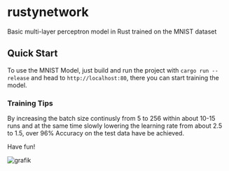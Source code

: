 # rustynetwork
Basic multi-layer perceptron model in Rust trained on the MNIST dataset

## Quick Start

To use the MNIST Model, just build and run the project with `cargo run --release` and head to `http://localhost:80`, there you can start training the model.

### Training Tips
By increasing the batch size continusly from 5 to 256 within about 10-15 runs and at the same time slowly lowering the learning rate from about 2.5 to 1.5, over 96% Accuracy on the test data have be achieved.

Have fun! 

![grafik](https://github.com/Kreavita/rustynetwork/assets/37907534/7e66c0d8-0559-41c2-96c7-74868e4542e6)
